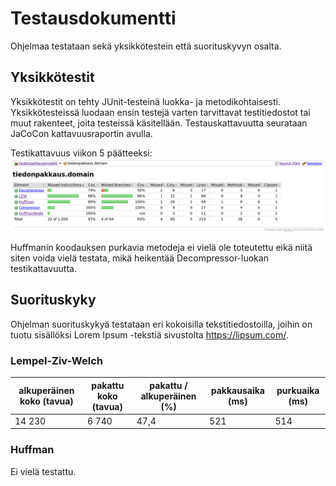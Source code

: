 # Testausdokumentti

Ohjelmaa testataan sekä yksikkötestein että suorituskyvyn osalta.

## Yksikkötestit
Yksikkötestit on tehty JUnit-testeinä luokka- ja metodikohtaisesti. Yksikkötesteissä luodaan ensin testejä varten tarvittavat testitiedostot tai muut rakenteet, joita testeissä käsitellään. Testauskattavuutta seurataan JaCoCon kattavuusraportin avulla. 

Testikattavuus viikon 5 päätteeksi:
![testikattavuusraportti viikko 5](/dokumentaatio/kuvat/kuva_testauskattavuus_viikko5.png)

Huffmanin koodauksen purkavia metodeja ei vielä ole toteutettu eikä niitä siten voida vielä testata, mikä heikentää Decompressor-luokan testikattavuutta.

## Suorituskyky

Ohjelman suorituskykyä testataan eri kokoisilla tekstitiedostoilla, joihin on tuotu sisällöksi Lorem Ipsum -tekstiä sivustolta https://lipsum.com/. 

### Lempel-Ziv-Welch

alkuperäinen koko (tavua) | pakattu koko (tavua) | pakattu / alkuperäinen (%) | pakkausaika (ms) | purkuaika (ms)
---|---|---|---|---
14 230 | 6 740 | 47,4 | 521 | 514

### Huffman

Ei vielä testattu.
